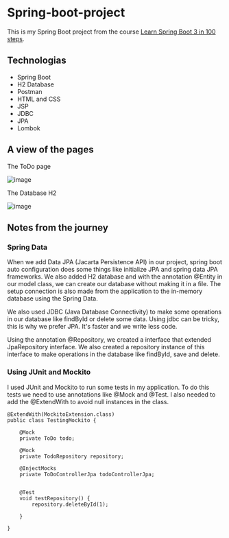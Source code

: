 # Spring-boot-project

This is my Spring Boot project from the course [Learn Spring Boot 3 in 100 steps](https://www.udemy.com/course/spring-boot-tutorial-for-beginners/?utm_source=adwords&utm_medium=udemyads&utm_campaign=WebDevelopment_v.PROF_la.EN_cc.BR_ti.8322&utm_content=deal4584&utm_term=_._ag_108455848694_._ad_467154447027_._kw__._de_c_._dm__._pl__._ti_dsa-774930035449_._li_1001542_._pd__._&matchtype=&gclid=CjwKCAjwg4SpBhAKEiwAdyLwvKyKctaO79d5MVy6rvOThdRYRtw8cNMyVJDRFYvurznQiCWMAuxdIxoCwqoQAvD_BwE). 


## Technologias

- Spring Boot
- H2 Database
- Postman
- HTML and CSS
- JSP
- JDBC
- JPA
- Lombok

## A view of the pages

The ToDo page

![image](https://github.com/magno-brito/Spring-boot-project/assets/84158231/b64ea597-e81d-439e-b921-08ec7b8dabf3)

The Database H2

![image](https://github.com/magno-brito/Spring-boot-project/assets/84158231/49cdd4f8-86fb-489d-88fb-39edfc6ad948)



## Notes from the journey

### Spring Data
When we add Data JPA (Jacarta Persistence API) in our project, spring boot auto configuration does some things like initialize JPA and spring data JPA frameworks.
We also added H2 database and with the annotation @Entity in our model class, we can create our database without making it in a file. The setup connection is also made from the application to the in-memory database using the Spring Data.

We also used JDBC (Java Database Connectivity) to make some operations in our database like findById or delete some data. Using jdbc can be tricky, this is why we prefer JPA. It's faster and we write less code. 

Using the annotation @Repository, we created a interface that extended JpaRepository interface. We also created a repository instance of this interface to make operations in the database like findById, save and delete. 

### Using JUnit and Mockito
I used JUnit and Mockito to run some tests in my application. To do this tests we need to use annotations like @Mock and @Test. I also needed to add the @ExtendWith to  avoid null instances in the class.

```
@ExtendWith(MockitoExtension.class)
public class TestingMockito {

    @Mock
    private ToDo todo;

    @Mock
    private TodoRepository repository;

    @InjectMocks
    private ToDoControllerJpa todoControllerJpa;


    @Test
    void testRepository() {
        repository.deleteById(1);

    }

}

```




